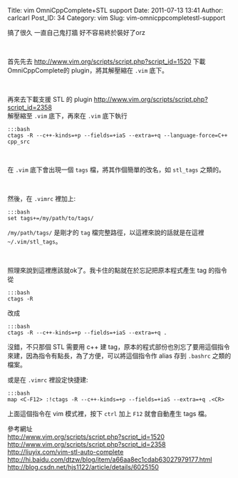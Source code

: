 Title: vim OmniCppComplete+STL support
Date: 2011-07-13 13:41
Author: carlcarl
Post_ID: 34
Category: vim
Slug: vim-omnicppcompletestl-support

搞了很久 一直自己鬼打牆 好不容易終於裝好了orz

 

首先先去 <http://www.vim.org/scripts/script.php?script_id=1520>
下載 OmniCppComplete的 plugin，將其解壓縮在 `.vim` 底下。

 

再來去下載支援 STL 的 plugin
<http://www.vim.org/scripts/script.php?script_id=2358>  
解壓縮至 `.vim` 底下，再來在 `.vim` 底下執行

	:::bash
	ctags -R --c++-kinds=+p --fields=+iaS --extra=+q --language-force=C++ cpp_src

 

在 `.vim` 底下會出現一個 `tags` 檔，將其作個簡單的改名，如 `stl_tags` 之類的。

 

然後，在 `.vimrc` 裡加上:

	:::bash
	set tags+=/my/path/to/tags/

`/my/path/tags/` 是剛才的 `tag` 檔完整路徑，以這裡來說的話就是在這裡
 `~/.vim/stl_tags`。

 

照理來說到這裡應該就ok了。我卡住的點就在於忘記把原本程式產生 tag 的指令從

	:::bash
	ctags -R


改成

	:::bash
	ctags -R --c++-kinds=+p --fields=+iaS --extra=+q .


沒錯，不只那個 STL 需要用 c++ 建 tag，原本的程式部份也別忘了要用這個指令來建，因為指令有點長，為了方便，可以將這個指令作 alias 存到 `.bashrc` 之類的檔案。

或是在 `.vimrc` 裡設定快捷建:

	:::bash
	map <C-F12> :!ctags -R --c++-kinds=+p --fields=+iaS --extra=+q .<CR>


上面這個指令在 vim 模式裡，按下 `ctrl` 加上 `F12` 就會自動產生 tags 檔。

參考網址  
<http://www.vim.org/scripts/script.php?script_id=1520>  
<http://www.vim.org/scripts/script.php?script_id=2358>  
<http://liuyix.com/vim-stl-auto-complete>  
<http://hi.baidu.com/dtzw/blog/item/a66aa8ec1cdab63027979177.html>  
<http://blog.csdn.net/hjs1122/article/details/6025150>

